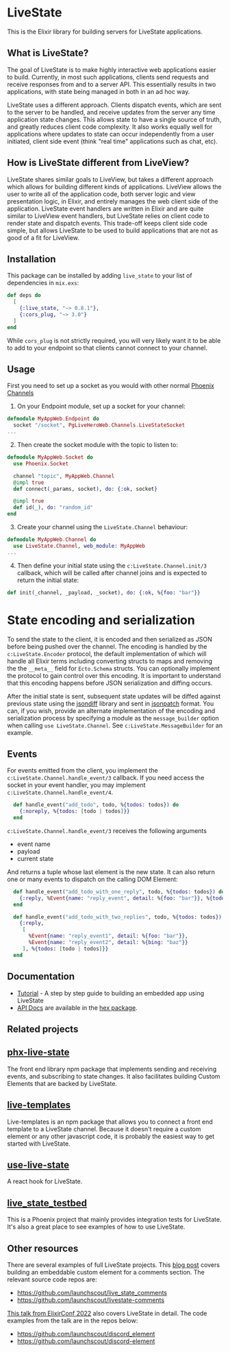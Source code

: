 # LiveState

This is the Elixir library for building servers for LiveState applications.

## What is LiveState?

The goal of LiveState is to make highly interactive web applications easier to build. Currently, in most such applications, clients send requests and receive responses from and to a server API. This essentially results in two applications, with state being managed in both in an ad hoc way.

LiveState uses a different approach. Clients dispatch events, which are sent to the server to be handled, and receive updates from the server any time application state changes. This allows state to have a single source of truth, and greatly reduces client code complexity. It also works equally well for applications where updates to state can occur independently from a user initiated, client side event (think "real time" applications such as chat, etc).

## How is LiveState different from LiveView?

LiveState shares similar goals to LiveView, but takes a different approach which allows for building different kinds of applications. LiveView allows the user to write all of the application code, both server logic and view presentation logic, in Elixir, and entirely manages the web client side of the application. LiveState event handlers are written in Elixir and are quite similar to LiveView event handlers, but LiveState relies on client code to render state and dispatch events. This trade-off keeps client side code simple, but allows LiveState to be used to build applications that are not as good of a fit for LiveView.

## Installation

This package can be installed
by adding `live_state` to your list of dependencies in `mix.exs`:

```elixir
def deps do
  [
    {:live_state, "~> 0.8.1"},
    {:cors_plug, "~> 3.0"}
  ]
end
```

While `cors_plug` is not strictly required, you will very likely want it to be able to add to your endpoint so that
clients cannot connect to your channel.

## Usage
First you need to set up a socket as you would with other normal [Phoenix Channels](https://hexdocs.pm/phoenix/channels.html)

1. On your Endpoint module, set up a socket for your channel:
```elixir
defmodule MyAppWeb.Endpoint do
  socket "/socket", PgLiveHeroWeb.Channels.LiveStateSocket
...
```
2. Then create the socket module with the topic to listen to:
```elixir
defmodule MyAppWeb.Socket do
  use Phoenix.Socket

  channel "topic", MyAppWeb.Channel
  @impl true
  def connect(_params, socket), do: {:ok, socket}

  @impl true
  def id(_), do: "random_id"
end
```
3. Create your channel using the `LiveState.Channel` behaviour:

```elixir
defmodule MyAppWeb.Channel do
  use LiveState.Channel, web_module: MyAppWeb
...
```

4. Then define your initial state using the `c:LiveState.Channel.init/3` callback, which will be called after channel joins and is expected to return the initial state:

```elixir
def init(_channel, _payload, _socket), do: {:ok, %{foo: "bar"}}
```

# State encoding and serialization

To send the state to the client, it is encoded and then serialized as JSON before being pushed over the channel. The encoding is handled by the `c:LiveState.Encoder` protocol, the default implementation of which will handle all Elixir terms including converting structs to maps and removing the the `__meta__` field for `Ecto.Schema` structs. You can optionally implement the protocol to gain control over this encoding. It is important to understand that this encoding happens before JSON serialization and diffing occurs. 

After the initial state is sent, subsequent state updates will be diffed against previous state using the [jsondiff](https://hexdocs.pm/json_diff/JSONDiff.html#content) library and sent in [jsonpatch](https://datatracker.ietf.org/doc/html/rfc6902) format. You can, if you wish, provide an alternate implementation of the encoding and serialization process by specifying a module as the `message_builder` option when calling `use LiveState.Channel`. See `c:LiveState.MessageBuilder` for an example.

## Events

For events emitted from the client, you implement the `c:LiveState.Channel.handle_event/3` callback. If you need access the socket in your event handler, you may implement
 `c:LiveState.Channel.handle_event/4`.

```elixir
  def handle_event("add_todo", todo, %{todos: todos}) do
    {:noreply, %{todos: [todo | todos]}}
  end
```

`c:LiveState.Channel.handle_event/3` receives the following arguments

* event name
* payload
* current state

And returns a tuple whose last element is the new state. It can also return
one or many events to dispatch on the calling DOM Element:

```elixir
  def handle_event("add_todo_with_one_reply", todo, %{todos: todos}) do
    {:reply, %Event{name: "reply_event", detail: %{foo: "bar"}}, %{todos: [todo | todos]}}
  end

  def handle_event("add_todo_with_two_replies", todo, %{todos: todos}) do
    {:reply,
     [
       %Event{name: "reply_event1", detail: %{foo: "bar"}},
       %Event{name: "reply_event2", detail: %{bing: "baz"}}
     ], %{todos: [todo | todos]}}
  end
```

## Documentation

* [Tutorial](docs/tutorial_start.md) - A step by step guide to building an embedded app using LiveState
* [API Docs](https://hexdocs.pm/live_state/) are available in the [hex package](https://hex.pm/packages/live_state).

## Related projects

## [phx-live-state](https://github.com/launchscout/phx-live-state)

The front end library npm package that implements sending and receiving events, and subscribing to state changes. It also facilitates building Custom Elements that are backed by LiveState.

## [live-templates](https://github.com/launchscout/live-templates)

Live-templates is an npm package that allows you to connect a front end template to a LiveState channel. Because it doesn't require a custom element or any other javascript code, it is probably the easiest way to get started with LiveState.

## [use-live-state](https://github.com/launchscout/use-live-state)

A react hook for LiveState.

## [live_state_testbed](https://github.com/launchscout/live_state_testbed)

This is a Phoenix project that mainly provides integration tests for LiveState. It's also a great place to see examples of how to use LiveState.

## Other resources

There are several examples of full LiveState projects. This [blog post](https://launchscout.com/blog/embedded-web-apps-with-livestate) covers building an embeddable custom element for a comments section. The relevant source code repos are:

* https://github.com/launchscout/live_state_comments
* https://github.com/launchscout/livestate-comments

[This talk from ElixirConf 2022](https://youtu.be/jLamITBMoVI) also covers LiveState in detail. The code examples from the talk are in the repos below:

* https://github.com/launchscout/discord_element
* https://github.com/launchscout/discord-element

